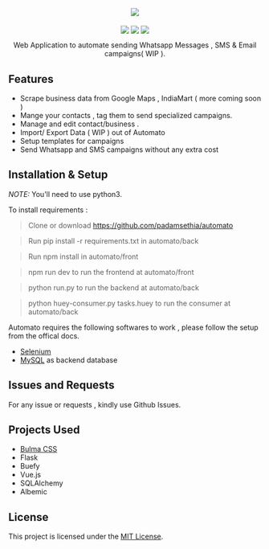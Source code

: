 
<p align="center">
<img align="center" src="./assets/header.png">
   <br><br>
<img align="center" src="https://img.shields.io/badge/WORK%20-IN%20PROGRESS-yellow.svg"/>
<img align="center" src="https://img.shields.io/badge/License-MIT-blue.svg"/>
<img align="center" src="https://img.shields.io/badge/Python-3-lightgrey.svg" /> 
<br>
</p>

<p align="center">Web Application to automate sending Whatsapp Messages , SMS &amp; Email campaigns( WIP ).</p>

## Features

 * Scrape business data from Google Maps , IndiaMart ( more coming soon )
 * Mange your contacts , tag them to send specialized campaigns.  
 * Manage and edit contact/business .
 * Import/ Export Data ( WIP ) out of Automato
 * Setup templates for campaigns
 * Send Whatsapp and SMS campaigns without any extra cost

## Installation & Setup


*NOTE:* You'll need to use python3. 

To install requirements :

> Clone or download https://github.com/padamsethia/automato

> Run pip install -r requirements.txt in automato/back

> Run npm install in automato/front

> npm run dev to run the frontend at automato/front

> python run.py to run the backend at automato/back

> python huey-consumer.py tasks.huey to run the consumer at automato/back

Automato requires the following softwares to work  , please follow the setup from the offical docs.

* [Selenium](https://www.seleniumhq.org/)
* [MySQL](https://www.mysql.com/downloads/) as backend database 


## Issues and Requests
For any issue or requests , kindly use Github Issues.

## Projects Used
* [Bulma CSS](http://getskeleton.com)
* Flask
* Buefy
* Vue.js
* SQLAlchemy 
* Albemic

## License
This project is licensed under the [MIT License](./LICENSE).
